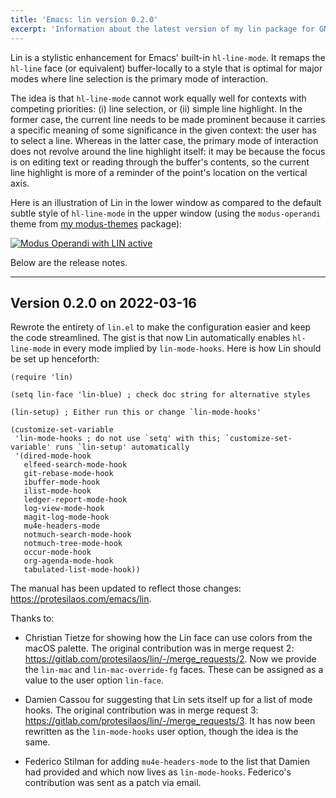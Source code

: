 ```yaml
---
title: 'Emacs: lin version 0.2.0'
excerpt: 'Information about the latest version of my lin package for GNU Emacs.'
---
```


Lin is a stylistic enhancement for Emacs' built-in `hl-line-mode`.  It
remaps the `hl-line` face (or equivalent) buffer-locally to a style that
is optimal for major modes where line selection is the primary mode of
interaction.

The idea is that `hl-line-mode` cannot work equally well for contexts
with competing priorities: (i) line selection, or (ii) simple line
highlight.  In the former case, the current line needs to be made
prominent because it carries a specific meaning of some significance in
the given context: the user has to select a line.  Whereas in the latter
case, the primary mode of interaction does not revolve around the line
highlight itself: it may be because the focus is on editing text or
reading through the buffer's contents, so the current line highlight is
more of a reminder of the point's location on the vertical axis.

Here is an illustration of Lin in the lower window as compared to the
default subtle style of `hl-line-mode` in the upper window (using the
`modus-operandi` theme from [my
modus-themes](https://protesilaos.com/emacs/modus-themes) package):

<a href="{{'/assets/images/attachments/2021-11-01-lin-modus-operandi-demo.png' | absolute_url }}"><img alt="Modus Operandi with LIN active" src="{{ '/assets/images/attachments/2021-11-01-lin-modus-operandi-demo.png' | absolute_url }}"/></a>

Below are the release notes.

* * *

## Version 0.2.0 on 2022-03-16

Rewrote the entirety of `lin.el` to make the configuration easier and
keep the code streamlined.  The gist is that now Lin automatically
enables `hl-line-mode` in every mode implied by `lin-mode-hooks`.  Here
is how Lin should be set up henceforth:

    (require 'lin)
    
    (setq lin-face 'lin-blue) ; check doc string for alternative styles
    
    (lin-setup) ; Either run this or change `lin-mode-hooks'
    
    (customize-set-variable
     'lin-mode-hooks ; do not use `setq' with this; `customize-set-variable' runs `lin-setup' automatically
     '(dired-mode-hook
       elfeed-search-mode-hook
       git-rebase-mode-hook
       ibuffer-mode-hook
       ilist-mode-hook
       ledger-report-mode-hook
       log-view-mode-hook
       magit-log-mode-hook
       mu4e-headers-mode
       notmuch-search-mode-hook
       notmuch-tree-mode-hook
       occur-mode-hook
       org-agenda-mode-hook
       tabulated-list-mode-hook))

The manual has been updated to reflect those changes:
<https://protesilaos.com/emacs/lin>.

Thanks to:

-   Christian Tietze for showing how the Lin face can use colors from the
    macOS palette.  The original contribution was in merge request 2:
    <https://gitlab.com/protesilaos/lin/-/merge_requests/2>.  Now we
    provide the `lin-mac` and `lin-mac-override-fg` faces.  These can be
    assigned as a value to the user option `lin-face`.

-   Damien Cassou for suggesting that Lin sets itself up for a list of
    mode hooks.  The original contribution was in merge request 3:
    <https://gitlab.com/protesilaos/lin/-/merge_requests/3>.  It has now
    been rewritten as the `lin-mode-hooks` user option, though the idea is
    the same.

-   Federico Stilman for adding `mu4e-headers-mode` to the list that
    Damien had provided and which now lives as `lin-mode-hooks`.
    Federico's contribution was sent as a patch via email.

